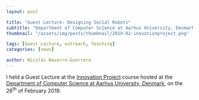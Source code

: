 ```yaml
---
layout: post

title: "Guest Lecture: Designing Social Robots"
subtitle: "Department of Computer Science at Aarhus University, Denmark"
thumbnail: "/assets/img/posts/thumbnail/2019-02-inovationproject.png"

tags: [Guest Lecture, outreach, Teaching]
categories: [news]

author: Nicolás Navarro-Guerrero
---
```


I held a Guest Lecture at the <a href="https://kursuskatalog.au.dk/en/course/82768/Innovation-Project" target="_blank">Innovation Project</a> course hosted at the <a href="https://kandidat.au.dk/en/itproductdevelopment/" target="_blank">Department of Computer Science at Aarhus University, Denmark</a>, on the 26<sup>th</sup> of February 2019.

<!--more-->

